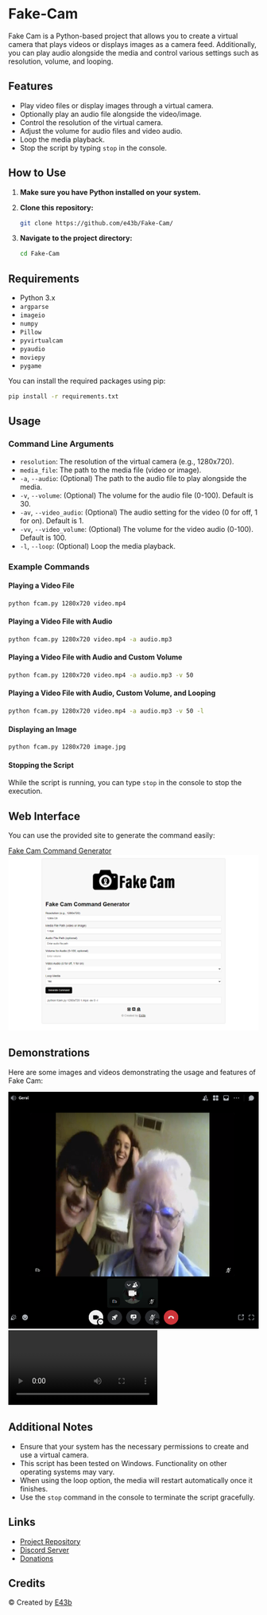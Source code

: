 # Fake-Cam

Fake Cam is a Python-based project that allows you to create a virtual camera that plays videos or displays images as a camera feed. Additionally, you can play audio alongside the media and control various settings such as resolution, volume, and looping.

## Features

- Play video files or display images through a virtual camera.
- Optionally play an audio file alongside the video/image.
- Control the resolution of the virtual camera.
- Adjust the volume for audio files and video audio.
- Loop the media playback.
- Stop the script by typing `stop` in the console.

## How to Use

1. **Make sure you have Python installed on your system.**
2. **Clone this repository:**

    ```sh
    git clone https://github.com/e43b/Fake-Cam/
    ```

3. **Navigate to the project directory:**

    ```sh
    cd Fake-Cam
    ```

## Requirements

- Python 3.x
- `argparse`
- `imageio`
- `numpy`
- `Pillow`
- `pyvirtualcam`
- `pyaudio`
- `moviepy`
- `pygame`

You can install the required packages using pip:

```sh
pip install -r requirements.txt
```

## Usage

### Command Line Arguments

- `resolution`: The resolution of the virtual camera (e.g., 1280x720).
- `media_file`: The path to the media file (video or image).
- `-a`, `--audio`: (Optional) The path to the audio file to play alongside the media.
- `-v`, `--volume`: (Optional) The volume for the audio file (0-100). Default is 30.
- `-av`, `--video_audio`: (Optional) The audio setting for the video (0 for off, 1 for on). Default is 1.
- `-vv`, `--video_volume`: (Optional) The volume for the video audio (0-100). Default is 100.
- `-l`, `--loop`: (Optional) Loop the media playback.

### Example Commands

#### Playing a Video File

```sh
python fcam.py 1280x720 video.mp4
```

#### Playing a Video File with Audio

```sh
python fcam.py 1280x720 video.mp4 -a audio.mp3
```

#### Playing a Video File with Audio and Custom Volume

```sh
python fcam.py 1280x720 video.mp4 -a audio.mp3 -v 50
```

#### Playing a Video File with Audio, Custom Volume, and Looping

```sh
python fcam.py 1280x720 video.mp4 -a audio.mp3 -v 50 -l
```

#### Displaying an Image

```sh
python fcam.py 1280x720 image.jpg
```

#### Stopping the Script

While the script is running, you can type `stop` in the console to stop the execution.

## Web Interface

You can use the provided site to generate the command easily:

[Fake Cam Command Generator](https://e43b.github.io/Fake-Cam/)
![Site](img/site.png)

## Demonstrations

Here are some images and videos demonstrating the usage and features of Fake Cam:

![Site](img/call.png)
![Video](img/vid.mp4)

## Additional Notes

- Ensure that your system has the necessary permissions to create and use a virtual camera.
- This script has been tested on Windows. Functionality on other operating systems may vary.
- When using the loop option, the media will restart automatically once it finishes.
- Use the `stop` command in the console to terminate the script gracefully.

## Links

- [Project Repository](https://github.com/e43b/Fake-Cam)
- [Discord Server](https://discord.gg/CsBMMXBz7t)
- [Donations](https://oxapay.com/donate/40874860)

## Credits

&copy; Created by [E43b](https://github.com/e43b)
